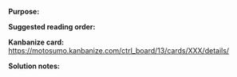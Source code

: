 **Purpose:** 

**Suggested reading order:** 

**Kanbanize card:** https://motosumo.kanbanize.com/ctrl_board/13/cards/XXX/details/

**Solution notes:** 
